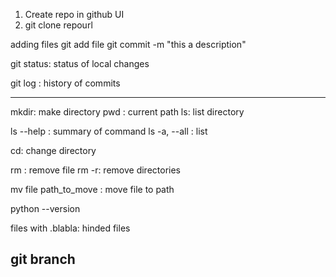 
1. Create repo in github UI
2. git clone repourl


adding files
git add file
git commit -m "this a description"


git status: status of local changes

git log : history of commits


---
mkdir: make directory
pwd : current path
ls: list directory

ls --help  : summary of command
ls -a, --all : list 

cd: change directory

rm : remove file
rm -r: remove directories

mv file path_to_move : move file to path

python --version

files with .blabla: hinded files
## git branch

